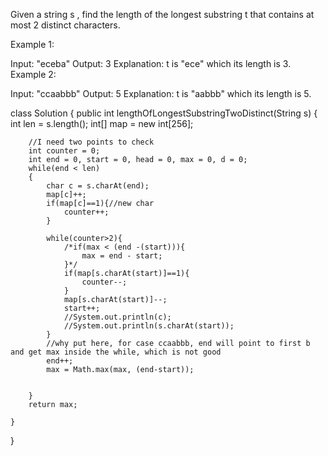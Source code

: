 Given a string s , find the length of the longest substring t  that contains at most 2 distinct characters.

Example 1:

Input: "eceba"
Output: 3
Explanation: t is "ece" which its length is 3.
Example 2:

Input: "ccaabbb"
Output: 5
Explanation: t is "aabbb" which its length is 5.

class Solution {
    public int lengthOfLongestSubstringTwoDistinct(String s) {
        int len = s.length();
        int[] map = new int[256];
        
        
        //I need two points to check 
        int counter = 0;
        int end = 0, start = 0, head = 0, max = 0, d = 0;
        while(end < len)
        {
            char c = s.charAt(end);
            map[c]++;
            if(map[c]==1){//new char 
                counter++;
            }
            
            while(counter>2){
                /*if(max < (end -(start))){
                    max = end - start;
                }*/
                if(map[s.charAt(start)]==1){
                    counter--;
                }
                map[s.charAt(start)]--;
                start++;
                //System.out.println(c);
                //System.out.println(s.charAt(start));
            }
            //why put here, for case ccaabbb, end will point to first b and get max inside the while, which is not good
            end++;
            max = Math.max(max, (end-start));
            
            
        }
        return max;
        
    }
}
